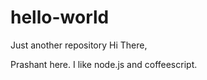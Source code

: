 # hello-world
Just another repository 
Hi There, 

Prashant here. I like node.js and coffeescript. 

